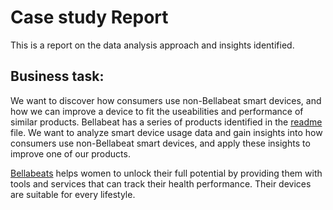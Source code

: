 # Case study Report
This is a report on the data analysis approach and insights identified.

## Business task:
We want to discover how consumers use non-Bellabeat smart devices, and how we can improve a device to fit the useabilities and performance of similar products.
Bellabeat has a series of products identified in the [readme](https://github.com/AntonAIG/google_da_capstone/blob/main/README.md) file. We want to analyze smart device usage data and gain insights into how consumers use non-Bellabeat smart devices, and apply these insights to improve one of our products.

[Bellabeats](https://bellabeat.com/about/) helps women to unlock their full potential by providing them with tools and services that can track their health performance. Their devices are suitable for every lifestyle.

